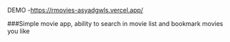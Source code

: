 DEMO -https://rmovies-asyadgwls.vercel.app/

###Simple movie app, ability to search in movie list and bookmark movies you like

